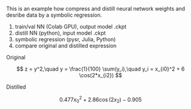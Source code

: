 This is an example how compress and distill neural network weights and desribe data by a symbolic regression.

1. train/val NN (Colab GPU), output model .ckpt
2. distill NN (python), input model .ckpt
3. symbolic regression (pysr, Julia, Python)
4. compare original and distilled expression


Original 

$$ z = y^2,\quad y = \frac{1}{100} \sum(y_i),\quad y_i = x_{i0}^2 + 6 \cos(2*x_{i2}) $$

Distilled

$$ 0.477 x_{0}^{2} + 2.86 \cos{\left(2 x_{2} \right)} - 0.905 $$



  



